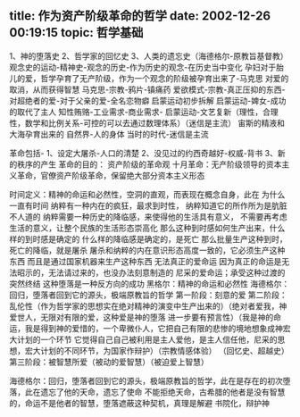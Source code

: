 title: 作为资产阶级革命的哲学
date: 2002-12-26 00:19:15
topic: 哲学基础
---

1、神的堕落史
2、哲学家的回忆史
3、人类的遗忘史（海德格尔-原教旨基督教）
观念史的运动-精神史-观念的历史-作为历史的观念-在历史当中变化
孕妇对于胎儿的爱，哲学孕育了无产阶级，作为一个观念的阶级被孕育出来了-马克思
对爱的取消，从而获得智慧
马克思-宗教-鸦片-镇痛药
爱欲模式-宗教-真正压抑的东西-对超绝者的爱-对于父亲的爱-全名恋物癖
启蒙运动初步拆解
启蒙运动-婢女-成功的取代了主人
知性贿赂-工业需求-商业需求-
启蒙运动-文艺复新（理性，合理性，数学和比例关系-可控的可以去通过数理体系）（迷信是主流）
宙斯的精液和大海孕育出来的
自然界-人的身体
当时的时代-迷信是主流

革命包括-
1、设定大屠杀-人口的清楚
2、没见过的约西奇越好-权威-背书
3、新的秩序的产生
革命的目的：
资产阶级的革命观
十月革命：无产阶级领导的资本主义革命，官僚资产阶级革命，保留绝大部分资本主义形态

时间定义：精神的命运和必然性，空洞的直观，而表现在概念自身，此在
为什么一直有时间
纳粹有一种内在的疯狂，最求到时性，
纳粹知道它的所作所为是肮脏不人道的
纳粹需要一种历史的降临感，来使得他的生活具有意义，
不需要再考虑生活的意义，让整个民族的生活形态崇高化
那么这种到时感如何生产出来，什么样的到时感是确定的
什么样的降临感是确定的，是死亡
那么批量生产这种到时，死亡的降临，就是屠杀
屠杀和纳粹的内在意识形态高度一致的，它必须生产这种东西
而且是通过国家机器来生产这种东西
无法真正的爱命运
因为真正的命运是无法昭示的，无法请过来的，也没办法刻意制造的
尼采的爱命运；承受这种过渡的突然终结
这种堕落是一种反方向的成功
黑格尔：精神的命运和必然性
海德格尔：回归，堕落者回到它的源头，极端原教旨的哲学
第一阶段：刻意的爱
第二阶段：乱伦性（作为哲学家的思想实在绝对精神的演变中生产出来的）（绝对者爱我，神爱世人，无限对有限的爱，这种爱是神的堕落
进一步要有预言性）（我是神的命运，我是得到神的爱惜的，一个卑微仆人，它把自己有限的悲惨的境地想象成神宏大计划的一个环节
它觉得自己自己被利用是主人爱他，是主人信任他，尼采的思想，宏大计划的不同环节，为国家作辩护）（宗教情感体验）
（回忆史、超越史）
第三阶段：被智慧所爱（被动的爱智慧）（被迫爱上智慧）

海德格尔：回归，堕落者回到它的源头，极端原教旨的哲学，此在是存在的初次堕落，此在遗忘了他的天命，遗忘了使命
不能拒绝天命，古希腊的他者是没有智慧的，命运不是他者的智慧，堕落遮蔽这种契机，真理是解避
书院化，辩护神




